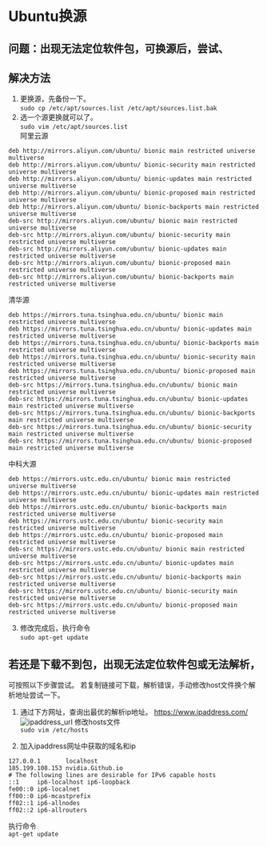 # Ubuntu换源  
## 问题：出现无法定位软件包，可换源后，尝试、  
## 解决方法
1. 更换源，先备份一下。  
`sudo cp /etc/apt/sources.list /etc/apt/sources.list.bak`  
2. 选一个源更换就可以了。  
`sudo vim /etc/apt/sources.list`  
阿里云源  
```text
deb http://mirrors.aliyun.com/ubuntu/ bionic main restricted universe multiverse
deb http://mirrors.aliyun.com/ubuntu/ bionic-security main restricted universe multiverse
deb http://mirrors.aliyun.com/ubuntu/ bionic-updates main restricted universe multiverse
deb http://mirrors.aliyun.com/ubuntu/ bionic-proposed main restricted universe multiverse
deb http://mirrors.aliyun.com/ubuntu/ bionic-backports main restricted universe multiverse
deb-src http://mirrors.aliyun.com/ubuntu/ bionic main restricted universe multiverse
deb-src http://mirrors.aliyun.com/ubuntu/ bionic-security main restricted universe multiverse
deb-src http://mirrors.aliyun.com/ubuntu/ bionic-updates main restricted universe multiverse
deb-src http://mirrors.aliyun.com/ubuntu/ bionic-proposed main restricted universe multiverse
deb-src http://mirrors.aliyun.com/ubuntu/ bionic-backports main restricted universe multiverse
```


清华源  
```text
deb https://mirrors.tuna.tsinghua.edu.cn/ubuntu/ bionic main restricted universe multiverse
deb https://mirrors.tuna.tsinghua.edu.cn/ubuntu/ bionic-updates main restricted universe multiverse
deb https://mirrors.tuna.tsinghua.edu.cn/ubuntu/ bionic-backports main restricted universe multiverse
deb https://mirrors.tuna.tsinghua.edu.cn/ubuntu/ bionic-security main restricted universe multiverse
deb https://mirrors.tuna.tsinghua.edu.cn/ubuntu/ bionic-proposed main restricted universe multiverse
deb-src https://mirrors.tuna.tsinghua.edu.cn/ubuntu/ bionic main restricted universe multiverse
deb-src https://mirrors.tuna.tsinghua.edu.cn/ubuntu/ bionic-updates main restricted universe multiverse
deb-src https://mirrors.tuna.tsinghua.edu.cn/ubuntu/ bionic-backports main restricted universe multiverse
deb-src https://mirrors.tuna.tsinghua.edu.cn/ubuntu/ bionic-security main restricted universe multiverse
deb-src https://mirrors.tuna.tsinghua.edu.cn/ubuntu/ bionic-proposed main restricted universe multiverse
```

中科大源
```text
deb https://mirrors.ustc.edu.cn/ubuntu/ bionic main restricted universe multiverse
deb https://mirrors.ustc.edu.cn/ubuntu/ bionic-updates main restricted universe multiverse
deb https://mirrors.ustc.edu.cn/ubuntu/ bionic-backports main restricted universe multiverse
deb https://mirrors.ustc.edu.cn/ubuntu/ bionic-security main restricted universe multiverse
deb https://mirrors.ustc.edu.cn/ubuntu/ bionic-proposed main restricted universe multiverse
deb-src https://mirrors.ustc.edu.cn/ubuntu/ bionic main restricted universe multiverse
deb-src https://mirrors.ustc.edu.cn/ubuntu/ bionic-updates main restricted universe multiverse
deb-src https://mirrors.ustc.edu.cn/ubuntu/ bionic-backports main restricted universe multiverse
deb-src https://mirrors.ustc.edu.cn/ubuntu/ bionic-security main restricted universe multiverse
deb-src https://mirrors.ustc.edu.cn/ubuntu/ bionic-proposed main restricted universe multiverse
```

3. 修改完成后，执行命令  
`sudo apt-get update`  

## 若还是下载不到包，出现无法定位软件包或无法解析，
可按照以下步骤尝试。
若复制链接可下载，解析错误，手动修改host文件换个解析地址尝试一下。
1. 通过下方网址，查询出最优的解析ip地址。
https://www.ipaddress.com/
![ipaddress_url](http://www.ruciya.com/upload/2020/05/ipaddress_url-e3143b97afb84c029b0fc2c1817995d8.png)
修改hosts文件  
`sudo vim /etc/hosts`  
  
2. 加入ipaddress网址中获取的域名和ip  
```language  
127.0.0.1       localhost  
185.199.108.153 nvidia.Github.io  
# The following lines are desirable for IPv6 capable hosts  
::1     ip6-localhost ip6-loopback  
fe00::0 ip6-localnet  
ff00::0 ip6-mcastprefix  
ff02::1 ip6-allnodes  
ff02::2 ip6-allrouters  
```  
执行命令  
`apt-get update`